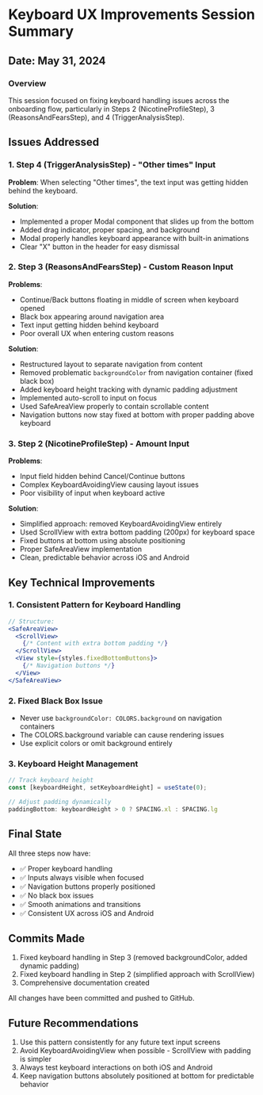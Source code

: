 # Keyboard UX Improvements Session Summary

## Date: May 31, 2024

### Overview
This session focused on fixing keyboard handling issues across the onboarding flow, particularly in Steps 2 (NicotineProfileStep), 3 (ReasonsAndFearsStep), and 4 (TriggerAnalysisStep).

## Issues Addressed

### 1. Step 4 (TriggerAnalysisStep) - "Other times" Input
**Problem**: When selecting "Other times", the text input was getting hidden behind the keyboard.

**Solution**: 
- Implemented a proper Modal component that slides up from the bottom
- Added drag indicator, proper spacing, and background
- Modal properly handles keyboard appearance with built-in animations
- Clear "X" button in the header for easy dismissal

### 2. Step 3 (ReasonsAndFearsStep) - Custom Reason Input
**Problems**:
- Continue/Back buttons floating in middle of screen when keyboard opened
- Black box appearing around navigation area
- Text input getting hidden behind keyboard
- Poor overall UX when entering custom reasons

**Solution**:
- Restructured layout to separate navigation from content
- Removed problematic `backgroundColor` from navigation container (fixed black box)
- Added keyboard height tracking with dynamic padding adjustment
- Implemented auto-scroll to input on focus
- Used SafeAreaView properly to contain scrollable content
- Navigation buttons now stay fixed at bottom with proper padding above keyboard

### 3. Step 2 (NicotineProfileStep) - Amount Input
**Problems**:
- Input field hidden behind Cancel/Continue buttons
- Complex KeyboardAvoidingView causing layout issues
- Poor visibility of input when keyboard active

**Solution**:
- Simplified approach: removed KeyboardAvoidingView entirely
- Used ScrollView with extra bottom padding (200px) for keyboard space
- Fixed buttons at bottom using absolute positioning
- Proper SafeAreaView implementation
- Clean, predictable behavior across iOS and Android

## Key Technical Improvements

### 1. Consistent Pattern for Keyboard Handling
```jsx
// Structure:
<SafeAreaView>
  <ScrollView>
    {/* Content with extra bottom padding */}
  </ScrollView>
  <View style={styles.fixedBottomButtons}>
    {/* Navigation buttons */}
  </View>
</SafeAreaView>
```

### 2. Fixed Black Box Issue
- Never use `backgroundColor: COLORS.background` on navigation containers
- The COLORS.background variable can cause rendering issues
- Use explicit colors or omit background entirely

### 3. Keyboard Height Management
```jsx
// Track keyboard height
const [keyboardHeight, setKeyboardHeight] = useState(0);

// Adjust padding dynamically
paddingBottom: keyboardHeight > 0 ? SPACING.xl : SPACING.lg
```

## Final State

All three steps now have:
- ✅ Proper keyboard handling
- ✅ Inputs always visible when focused
- ✅ Navigation buttons properly positioned
- ✅ No black box issues
- ✅ Smooth animations and transitions
- ✅ Consistent UX across iOS and Android

## Commits Made
1. Fixed keyboard handling in Step 3 (removed backgroundColor, added dynamic padding)
2. Fixed keyboard handling in Step 2 (simplified approach with ScrollView)
3. Comprehensive documentation created

All changes have been committed and pushed to GitHub.

## Future Recommendations
1. Use this pattern consistently for any future text input screens
2. Avoid KeyboardAvoidingView when possible - ScrollView with padding is simpler
3. Always test keyboard interactions on both iOS and Android
4. Keep navigation buttons absolutely positioned at bottom for predictable behavior 
